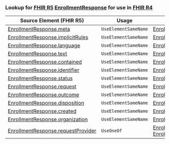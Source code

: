 ### Lookup for [FHIR R5](https://hl7.org/fhir/R5/) [EnrollmentResponse](https://hl7.org/fhir/R5/EnrollmentResponse.html) for use in [FHIR R4](https://hl7.org/fhir/R4/)

| Source Element (FHIR R5) | Usage | Target |
| -------------- | ----- | ------ |
| [EnrollmentResponse.meta](https://hl7.org/fhir/R5/EnrollmentResponse.html#resource) | `UseElementSameName` | [EnrollmentResponse.meta](https://hl7.org/fhir/R4/EnrollmentResponse.html#resource) |
| [EnrollmentResponse.implicitRules](https://hl7.org/fhir/R5/EnrollmentResponse.html#resource) | `UseElementSameName` | [EnrollmentResponse.implicitRules](https://hl7.org/fhir/R4/EnrollmentResponse.html#resource) |
| [EnrollmentResponse.language](https://hl7.org/fhir/R5/EnrollmentResponse.html#resource) | `UseElementSameName` | [EnrollmentResponse.language](https://hl7.org/fhir/R4/EnrollmentResponse.html#resource) |
| [EnrollmentResponse.text](https://hl7.org/fhir/R5/EnrollmentResponse.html#resource) | `UseElementSameName` | [EnrollmentResponse.text](https://hl7.org/fhir/R4/EnrollmentResponse.html#resource) |
| [EnrollmentResponse.contained](https://hl7.org/fhir/R5/EnrollmentResponse.html#resource) | `UseElementSameName` | [EnrollmentResponse.contained](https://hl7.org/fhir/R4/EnrollmentResponse.html#resource) |
| [EnrollmentResponse.identifier](https://hl7.org/fhir/R5/EnrollmentResponse.html#resource) | `UseElementSameName` | [EnrollmentResponse.identifier](https://hl7.org/fhir/R4/EnrollmentResponse.html#resource) |
| [EnrollmentResponse.status](https://hl7.org/fhir/R5/EnrollmentResponse.html#resource) | `UseElementSameName` | [EnrollmentResponse.status](https://hl7.org/fhir/R4/EnrollmentResponse.html#resource) |
| [EnrollmentResponse.request](https://hl7.org/fhir/R5/EnrollmentResponse.html#resource) | `UseElementSameName` | [EnrollmentResponse.request](https://hl7.org/fhir/R4/EnrollmentResponse.html#resource) |
| [EnrollmentResponse.outcome](https://hl7.org/fhir/R5/EnrollmentResponse.html#resource) | `UseElementSameName` | [EnrollmentResponse.outcome](https://hl7.org/fhir/R4/EnrollmentResponse.html#resource) |
| [EnrollmentResponse.disposition](https://hl7.org/fhir/R5/EnrollmentResponse.html#resource) | `UseElementSameName` | [EnrollmentResponse.disposition](https://hl7.org/fhir/R4/EnrollmentResponse.html#resource) |
| [EnrollmentResponse.created](https://hl7.org/fhir/R5/EnrollmentResponse.html#resource) | `UseElementSameName` | [EnrollmentResponse.created](https://hl7.org/fhir/R4/EnrollmentResponse.html#resource) |
| [EnrollmentResponse.organization](https://hl7.org/fhir/R5/EnrollmentResponse.html#resource) | `UseElementSameName` | [EnrollmentResponse.organization](https://hl7.org/fhir/R4/EnrollmentResponse.html#resource) |
| [EnrollmentResponse.requestProvider](https://hl7.org/fhir/R5/EnrollmentResponse.html#resource) | `UseOneOf` | [EnrollmentResponse.requestProvider](https://hl7.org/fhir/R4/EnrollmentResponse.html#resource)<br />[EnrollmentResponse.requestProvider](https://hl7.org/fhir/R4/EnrollmentResponse.html#resource) |
